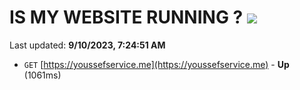 # IS MY WEBSITE RUNNING ? [![](https://img.shields.io/static/v1?label=Sponsor&message=%E2%9D%A4&logo=GitHub&color=%23fe8e86)](https://github.com/sponsors/<username>)

Last updated: **9/10/2023, 7:24:51 AM**

- `GET` [https://youssefservice.me](https://youssefservice.me) - **Up** (1061ms)
